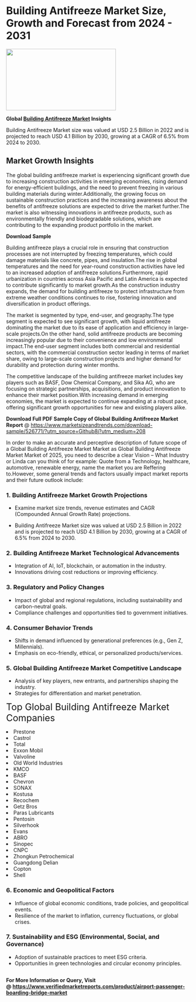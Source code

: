 <H1>Building Antifreeze Market Size, Growth and Forecast from 2024 - 2031</H1><img class="aligncenter size-medium wp-image-584254" src="https://thirdeyenews.in/wp-content/uploads/2024/09/Global-Market-Research-300x168.jpeg" alt="" width="300" height="168" /><p><strong>Global&nbsp;<a href="https://www.marketsizeandtrends.com/download-sample/526771/?utm_source=Github8j?utm_medium=208">Building Antifreeze Market</a> Insights</strong></p><p>Building Antifreeze Market size was valued at USD 2.5 Billion in 2022 and is projected to reach USD 4.1 Billion by 2030, growing at a CAGR of 6.5% from 2024 to 2030.</p><p><h2>Market Growth Insights</h2> <p>The global building antifreeze market is experiencing significant growth due to increasing construction activities in emerging economies, rising demand for energy-efficient buildings, and the need to prevent freezing in various building materials during winter.Additionally, the growing focus on sustainable construction practices and the increasing awareness about the benefits of antifreeze solutions are expected to drive the market further.The market is also witnessing innovations in antifreeze products, such as environmentally friendly and biodegradable solutions, which are contributing to the expanding product portfolio in the market.</p> <p><strong>Download Sample</strong></p> <p>Building antifreeze plays a crucial role in ensuring that construction processes are not interrupted by freezing temperatures, which could damage materials like concrete, pipes, and insulation.The rise in global temperatures and the need for year-round construction activities have led to an increased adoption of antifreeze solutions.Furthermore, rapid urbanization in countries across Asia Pacific and Latin America is expected to contribute significantly to market growth.As the construction industry expands, the demand for building antifreeze to protect infrastructure from extreme weather conditions continues to rise, fostering innovation and diversification in product offerings.</p> <p>The market is segmented by type, end-user, and geography.The type segment is expected to see significant growth, with liquid antifreeze dominating the market due to its ease of application and efficiency in large-scale projects.On the other hand, solid antifreeze products are becoming increasingly popular due to their convenience and low environmental impact.The end-user segment includes both commercial and residential sectors, with the commercial construction sector leading in terms of market share, owing to large-scale construction projects and higher demand for durability and protection during winter months.</p> <p>The competitive landscape of the building antifreeze market includes key players such as BASF, Dow Chemical Company, and Sika AG, who are focusing on strategic partnerships, acquisitions, and product innovation to enhance their market position.With increasing demand in emerging economies, the market is expected to continue expanding at a robust pace, offering significant growth opportunities for new and existing players alike.</p> <p><span class=""><strong>Download Full PDF Sample Copy of Global Building Antifreeze Market Report</strong> @ <a href="https://www.marketsizeandtrends.com/download-sample/526771/?utm_source=Github8j?utm_medium=208" target="_blank">https://www.marketsizeandtrends.com/download-sample/526771/?utm_source=Github8j?utm_medium=208</a></span></p><p>In order to make an accurate and perceptive description of future scope of a Global&nbsp;Building Antifreeze Market Market as Global&nbsp;Building Antifreeze Market Market of 2025, you need to describe a clear Vision &ndash; What Industry or Linda can you think of for example: Quote from a Technology, healthcare, automotive, renewable energy, name the market you are Reffering to.However, some general trends and factors usually impact market reports and their future outlook include:</p><h3>1.&nbsp;<strong>Building Antifreeze Market Growth Projections</strong></h3><ul><li>Examine market size trends, revenue estimates and CAGR (Compounded Annual Growth Rate) projections.</li><li><p>Building Antifreeze Market size was valued at USD 2.5 Billion in 2022 and is projected to reach USD 4.1 Billion by 2030, growing at a CAGR of 6.5% from 2024 to 2030.</p></li></ul><h3>2.&nbsp;<strong>Building Antifreeze Market Technological Advancements</strong></h3><ul><li>Integration of AI, IoT, blockchain, or automation in the industry.</li><li>Innovations driving cost reductions or improving efficiency.</li></ul><h3>3.&nbsp;<strong>Regulatory and Policy Changes</strong></h3><ul><li>Impact of global and regional regulations, including sustainability and carbon-neutral goals.</li><li>Compliance challenges and opportunities tied to government initiatives.</li></ul><h3>4.&nbsp;<strong>Consumer Behavior Trends</strong></h3><ul><li>Shifts in demand influenced by generational preferences (e.g., Gen Z, Millennials).</li><li>Emphasis on eco-friendly, ethical, or personalized products/services.</li></ul><h3>5.&nbsp;<strong>Global Building Antifreeze Market Competitive Landscape</strong></h3><ul><li>Analysis of key players, new entrants, and partnerships shaping the industry.</li><li>Strategies for differentiation and market penetration.</li></ul><p data-pm-slice="1 1 []"><span style="color: inherit; font-family: inherit; font-size: 25px;">Top Global Building Antifreeze Market Companies</span></p><div class="" data-test-id=""><p><li>Prestone</li><li> Castrol</li><li> Total</li><li> Exxon Mobil</li><li> Valvoline</li><li> Old World Industries</li><li> KMCO</li><li> BASF</li><li> Chevron</li><li> SONAX</li><li> Kostusa</li><li> Recochem</li><li> Getz Bros</li><li> Paras Lubricants</li><li> Pentosin</li><li> Silverhook</li><li> Evans</li><li> ABRO</li><li> Sinopec</li><li> CNPC</li><li> Zhongkun Petrochemical</li><li> Guangdong Delian</li><li> Copton</li><li> Shell</li></p></div><h3>6.&nbsp;<strong>Economic and Geopolitical Factors</strong></h3><ul><li>Influence of global economic conditions, trade policies, and geopolitical events.</li><li>Resilience of the market to inflation, currency fluctuations, or global crises.</li></ul><h3>7.&nbsp;<strong>Sustainability and ESG (Environmental, Social, and Governance)</strong></h3><ul><li>Adoption of sustainable practices to meet ESG criteria.</li><li>Opportunities in green technologies and circular economy principles.</li></ul><h2><strong style="font-size: 14px;">For More Information or Query, Visit @&nbsp;</strong><a style="background-color: #ffffff; font-size: 14px;" href="https://www.marketsizeandtrends.com/report/building-antifreeze-market/" target="_blank">https://www.verifiedmarketreports.com/product/airport-passenger-boarding-bridge-market</a></h2>